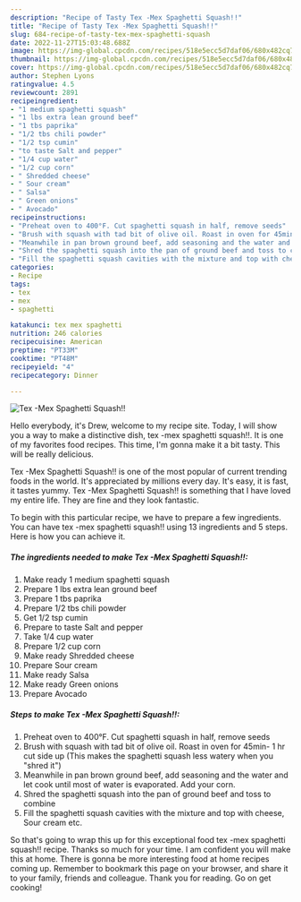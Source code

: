 ```yaml
---
description: "Recipe of Tasty Tex -Mex Spaghetti Squash!!"
title: "Recipe of Tasty Tex -Mex Spaghetti Squash!!"
slug: 684-recipe-of-tasty-tex-mex-spaghetti-squash
date: 2022-11-27T15:03:48.688Z
image: https://img-global.cpcdn.com/recipes/518e5ecc5d7daf06/680x482cq70/tex-mex-spaghetti-squash-recipe-main-photo.jpg
thumbnail: https://img-global.cpcdn.com/recipes/518e5ecc5d7daf06/680x482cq70/tex-mex-spaghetti-squash-recipe-main-photo.jpg
cover: https://img-global.cpcdn.com/recipes/518e5ecc5d7daf06/680x482cq70/tex-mex-spaghetti-squash-recipe-main-photo.jpg
author: Stephen Lyons
ratingvalue: 4.5
reviewcount: 2891
recipeingredient:
- "1 medium spaghetti squash"
- "1 lbs extra lean ground beef"
- "1 tbs paprika"
- "1/2 tbs chili powder"
- "1/2 tsp cumin"
- "to taste Salt and pepper"
- "1/4 cup water"
- "1/2 cup corn"
- " Shredded cheese"
- " Sour cream"
- " Salsa"
- " Green onions"
- " Avocado"
recipeinstructions:
- "Preheat oven to 400°F. Cut spaghetti squash in half, remove seeds"
- "Brush with squash with tad bit of olive oil. Roast in oven for 45min- 1 hr cut side up (This makes the spaghetti squash less watery when you &#34;shred it&#34;)"
- "Meanwhile in pan brown ground beef, add seasoning and the water and let cook until most of water is evaporated. Add your corn."
- "Shred the spaghetti squash into the pan of ground beef and toss to combine"
- "Fill the spaghetti squash cavities with the mixture and top with cheese, Sour cream etc."
categories:
- Recipe
tags:
- tex
- mex
- spaghetti

katakunci: tex mex spaghetti 
nutrition: 246 calories
recipecuisine: American
preptime: "PT33M"
cooktime: "PT48M"
recipeyield: "4"
recipecategory: Dinner

---
```



![Tex -Mex Spaghetti Squash!!](https://img-global.cpcdn.com/recipes/518e5ecc5d7daf06/680x482cq70/tex-mex-spaghetti-squash-recipe-main-photo.jpg)

Hello everybody, it's Drew, welcome to my recipe site. Today, I will show you a way to make a distinctive dish, tex -mex spaghetti squash!!. It is one of my favorites food recipes. This time, I'm gonna make it a bit tasty. This will be really delicious.

Tex -Mex Spaghetti Squash!! is one of the most popular of current trending foods in the world. It's appreciated by millions every day. It's easy, it is fast, it tastes yummy. Tex -Mex Spaghetti Squash!! is something that I have loved my entire life. They are fine and they look fantastic.




To begin with this particular recipe, we have to prepare a few ingredients. You can have tex -mex spaghetti squash!! using 13 ingredients and 5 steps. Here is how you can achieve it.

<!--inarticleads1-->

##### The ingredients needed to make Tex -Mex Spaghetti Squash!!:

1. Make ready 1 medium spaghetti squash
1. Prepare 1 lbs extra lean ground beef
1. Prepare 1 tbs paprika
1. Prepare 1/2 tbs chili powder
1. Get 1/2 tsp cumin
1. Prepare to taste Salt and pepper
1. Take 1/4 cup water
1. Prepare 1/2 cup corn
1. Make ready  Shredded cheese
1. Prepare  Sour cream
1. Make ready  Salsa
1. Make ready  Green onions
1. Prepare  Avocado




<!--inarticleads2-->

##### Steps to make Tex -Mex Spaghetti Squash!!:

1. Preheat oven to 400°F. Cut spaghetti squash in half, remove seeds
1. Brush with squash with tad bit of olive oil. Roast in oven for 45min- 1 hr cut side up (This makes the spaghetti squash less watery when you &#34;shred it&#34;)
1. Meanwhile in pan brown ground beef, add seasoning and the water and let cook until most of water is evaporated. Add your corn.
1. Shred the spaghetti squash into the pan of ground beef and toss to combine
1. Fill the spaghetti squash cavities with the mixture and top with cheese, Sour cream etc.




So that's going to wrap this up for this exceptional food tex -mex spaghetti squash!! recipe. Thanks so much for your time. I am confident you will make this at home. There is gonna be more interesting food at home recipes coming up. Remember to bookmark this page on your browser, and share it to your family, friends and colleague. Thank you for reading. Go on get cooking!
